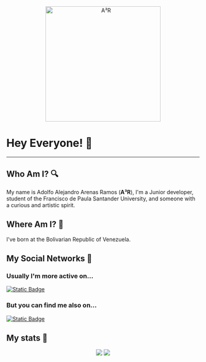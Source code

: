 <div align="center">
  <img src="images/A³R-v2.png" alt="A³R" style="aspect-ratio:1/1; width: 300px;">
</div>

# Hey Everyone! 👋

---

## Who Am I? 🔍

My name is Adolfo Alejandro Arenas Ramos (**A³R**), I'm a Junior developer, student of the Francisco de Paula Santander University, and someone with a curious and artistic spirit.

## Where Am I? 🚩

I've born at the Bolivarian Republic of Venezuela.

## My Social Networks 👀

### Usually I'm more active on...

[![Static Badge](https://img.shields.io/badge/Instagram-@A.cubica.R-blue?style=social&logo=instagram)](https://www.instagram.com/a.cubica.r)

### But you can find me also on...

[![Static Badge](https://img.shields.io/badge/LinkedIn-@A--cubica--R-blue?style=social&logo=inspire)](https://www.linkedin.com/public-profile/settings?lipi=urn%3Ali%3Apage%3Ad_flagship3_profile_self_edit_contact-info%3B%2BsZaSk%2FlS8i%2BxArI%2FXc%2FyA%3D%3D)

## My stats 🧮

<div align="center">
  <picture>
    <source srcset="https://github-readme-stats.vercel.app/api?username=a-cubica-r&show_icons=true&theme=synthwave&&bg_color=00000000&title_color=FF0000"/>
    <img src="https://github-readme-stats.vercel.app/api?username=anuraghazra&show_icons=true" />
  </picture>
  <picture>
    <source srcset="https://github-readme-stats.vercel.app/api/top-langs/?username=a-cubica-r&size_weight=1&count_weight=1"/>
    <img src="https://github-readme-stats.vercel.app/api/top-langs/?username=anuraghazra&size_weight=1&count_weight=1"/>
  </picture>
</div>

<!-- **A-cubica-R/A-cubica-R** is a ✨ _special_ ✨ repository because its `README.md` (this file) appears on your GitHub profile.

Here are some ideas to get you started:**

- 🔭 I’m currently working on ...
- 🌱 I’m currently learning ...
- 👯 I’m looking to collaborate on ...
- 🤔 I’m looking for help with ...
- 💬 Ask me about ...
- 📫 How to reach me: ...
- 😄 Pronouns: ...
- ⚡ Fun fact: ...


**A-cubica-R/A-cubica-R** is a ✨ _special_ ✨ repository because its `README.md` (this file) appears on your GitHub profile.

Here are some ideas to get you started:**

- 🔭 I’m currently working on ...
- 🌱 I’m currently learning ...
- 👯 I’m looking to collaborate on ...
- 🤔 I’m looking for help with ...
- 💬 Ask me about ...
- 📫 How to reach me: ...
- 😄 Pronouns: ...
- ⚡ Fun fact: ... -->
